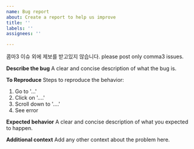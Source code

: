 ```yaml
---
name: Bug report
about: Create a report to help us improve
title: ''
labels: ''
assignees: ''

---
```

콤마3 이슈 외에 제보를 받고있지 않습니다.
please post only comma3 issues.

**Describe the bug**
A clear and concise description of what the bug is.

**To Reproduce**
Steps to reproduce the behavior:
1. Go to '...'
2. Click on '....'
3. Scroll down to '....'
4. See error

**Expected behavior**
A clear and concise description of what you expected to happen.

**Additional context**
Add any other context about the problem here.
